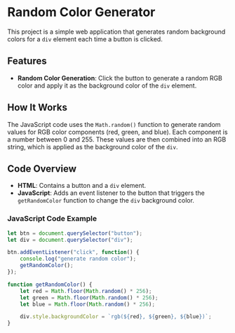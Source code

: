 # Random Color Generator

This project is a simple web application that generates random background colors for a `div` element each time a button is clicked.

## Features

- **Random Color Generation**: Click the button to generate a random RGB color and apply it as the background color of the `div` element.

## How It Works

The JavaScript code uses the `Math.random()` function to generate random values for RGB color components (red, green, and blue). Each component is a number between 0 and 255. These values are then combined into an RGB string, which is applied as the background color of the `div`.

## Code Overview

- **HTML**: Contains a button and a `div` element.
- **JavaScript**: Adds an event listener to the button that triggers the `getRandomColor` function to change the `div` background color.
  
### JavaScript Code Example

```javascript
let btn = document.querySelector("button");
let div = document.querySelector("div");

btn.addEventListener("click", function() {
    console.log("generate random color");
    getRandomColor();
});

function getRandomColor() {
    let red = Math.floor(Math.random() * 256);
    let green = Math.floor(Math.random() * 256);
    let blue = Math.floor(Math.random() * 256);

    div.style.backgroundColor = `rgb(${red}, ${green}, ${blue})`;
}
